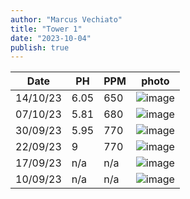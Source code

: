 ```yaml
---
author: "Marcus Vechiato"
title: "Tower 1"
date: "2023-10-04"
publish: true
--- 
```


| Date     | PH   | PPM  | photo |
| -------- | ---- | ---- | ---   |
| 14/10/23 | 6.05 | 650  | ![image](/obsidian/tower231014.jpg)  |
| 07/10/23 | 5.81 | 680  | ![image](/obsidian/tower231007.jpeg)|
| 30/09/23 | 5.95 | 770  | ![image](/obsidian/tower230930.jpg) |
| 22/09/23 | 9    | 770  | ![image](/obsidian/tower230922.jpg) | 
| 17/09/23 | n/a  | n/a  | ![image](/obsidian/tower230917.png) |
| 10/09/23 | n/a  | n/a  | ![image](/obsidian/tower230923.png) |

